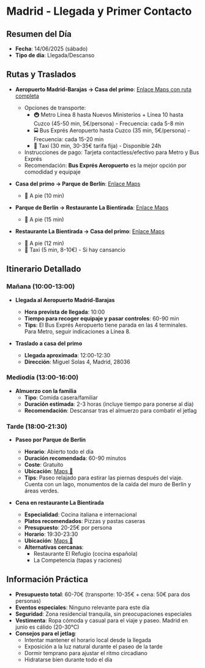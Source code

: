 # Madrid - Llegada y Primer Contacto

## Resumen del Día
* **Fecha**: 14/06/2025 (sábado)
* **Tipo de día**: Llegada/Descanso

## Rutas y Traslados
* **Aeropuerto Madrid-Barajas → Casa del primo**: [Enlace Maps con ruta completa](https://www.google.com/maps/dir/?api=1&origin=Aeropuerto+Madrid+Barajas&destination=Miguel+Solas+4,+Madrid&travelmode=transit)
  * Opciones de transporte: 
    * 🚇 Metro Línea 8 hasta Nuevos Ministerios + Línea 10 hasta Cuzco (45-50 min, 5€/persona) - Frecuencia: cada 5-8 min
    * 🚍 Bus Exprés Aeropuerto hasta Cuzco (35 min, 5€/persona) - Frecuencia: cada 15-20 min
    * 🚕 Taxi (30 min, 30-35€ tarifa fija) - Disponible 24h
  * Instrucciones de pago: Tarjeta contactless/efectivo para Metro y Bus Exprés
  * Recomendación: **Bus Exprés Aeropuerto** es la mejor opción por comodidad y equipaje

* **Casa del primo → Parque de Berlín**: [Enlace Maps](https://www.google.com/maps/dir/?api=1&origin=Miguel+Solas+4,+Madrid&destination=Parque+de+Berlin,+Madrid&travelmode=walking)
  * 🚶 A pie (10 min)

* **Parque de Berlín → Restaurante La Bientirada**: [Enlace Maps](https://www.google.com/maps/dir/?api=1&origin=Parque+de+Berlin,+Madrid&destination=La+Bientirada,+Madrid&travelmode=walking)
  * 🚶 A pie (15 min)
  
* **Restaurante La Bientirada → Casa del primo**: [Enlace Maps](https://www.google.com/maps/dir/?api=1&origin=La+Bientirada,+Madrid&destination=Miguel+Solas+4,+Madrid&travelmode=walking)
  * 🚶 A pie (12 min)
  * 🚕 Taxi (5 min, 8-10€) - Si hay cansancio

## Itinerario Detallado
### Mañana (10:00-13:00)
* **Llegada al Aeropuerto Madrid-Barajas**
  * **Hora prevista de llegada**: 10:00
  * **Tiempo para recoger equipaje y pasar controles**: 60-90 min
  * **Tips**: El Bus Exprés Aeropuerto tiene parada en las 4 terminales. Para Metro, seguir indicaciones a Línea 8.
  
* **Traslado a casa del primo**
  * **Llegada aproximada**: 12:00-12:30
  * **Dirección**: Miguel Solas 4, Madrid, 28036

### Mediodía (13:00-16:00)
* **Almuerzo con la familia**
  * **Tipo**: Comida casera/familiar
  * **Duración estimada**: 2-3 horas (incluye tiempo para ponerse al día)
  * **Recomendación**: Descansar tras el almuerzo para combatir el jetlag

### Tarde (18:00-21:30)
* **Paseo por Parque de Berlín**
  * **Horario**: Abierto todo el día
  * **Duración recomendada**: 60-90 minutos
  * **Coste**: Gratuito
  * **Ubicación**: [Maps 📍](https://www.google.com/maps/dir/?api=1&destination=Parque+de+Berlin,+Madrid&travelmode=walking)
  * **Tips**: Paseo relajado para estirar las piernas después del viaje. Cuenta con un lago, monumentos de la caída del muro de Berlín y áreas verdes.

* **Cena en restaurante La Bientirada**
  * **Especialidad**: Cocina italiana e internacional
  * **Platos recomendados**: Pizzas y pastas caseras
  * **Presupuesto**: 20-25€ por persona
  * **Horario**: 19:30-23:30
  * **Ubicación**: [Maps 📍](https://www.google.com/maps/dir/?api=1&destination=La+Bientirada,+Madrid&travelmode=walking)
  * **Alternativas cercanas**: 
    * Restaurante El Refugio (cocina española)
    * La Competencia (tapas y raciones)

## Información Práctica
* **Presupuesto total**: 60-70€ (transporte: 10-35€ + cena: 50€ para dos personas)
* **Eventos especiales**: Ninguno relevante para este día
* **Seguridad**: Zona residencial tranquila, sin preocupaciones especiales
* **Vestimenta**: Ropa cómoda y casual para el viaje y paseo. Madrid en junio es cálido (20-30°C)
* **Consejos para el jetlag**: 
  * Intentar mantener el horario local desde la llegada
  * Exposición a la luz natural durante el paseo de la tarde
  * Dormir temprano para ajustar el ritmo circadiano
  * Hidratarse bien durante todo el día